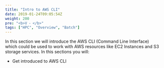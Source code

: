 ```yaml
---
title: "Intro to AWS CLI"
date: 2019-01-24T09:05:54Z
weight: 200
pre: "<b>V ⁃ </b>"
tags: ["HPC", "Overview", "Batch"]
---
```


In this section we will introduce the AWS CLI (Command Line Interface) which could be used to work with AWS resources like EC2 Instances and S3 storage services. In this sections you will:

-	Get introduced to AWS CLI
